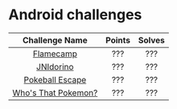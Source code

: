 # Android challenges

|                   Challenge Name                     | Points | Solves |
|:----------------------------------------------------:|:------:|:------:
| [Flamecamp](/flamecamp) | ??? | ??? |
| [JNIdorino](/JNIdorino) | ??? | ??? |
| [Pokeball Escape](/pokeball_escape) | ??? | ??? |
| [Who's That Pokemon?](/whos_that_pokemon) | ??? | ??? |

